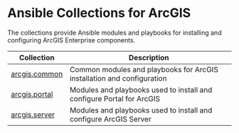 # Ansible Collections for ArcGIS

The collections provide Ansible modules and playbooks for installing and configuring ArcGIS Enterprise components.

| Collection | Description |
|------------|-------------|
| [arcgis.common](arcgis/common/README.md) | Common modules and playbooks for ArcGIS installation and configuration |
| [arcgis.portal](arcgis/portal/README.md) | Modules and playbooks used to install and configure Portal for ArcGIS |
| [arcgis.server](arcgis/server/README.md) | Modules and playbooks used to install and configure ArcGIS Server |
